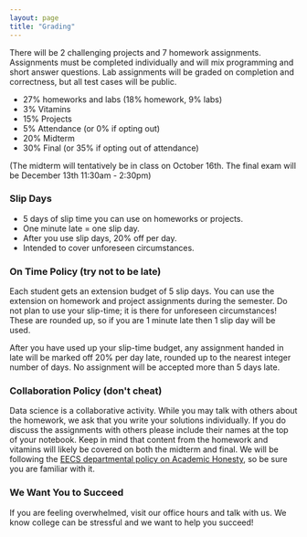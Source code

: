 ```yaml
---
layout: page
title: "Grading"
---
```


There will be 2 challenging projects and 7 homework assignments. Assignments must be completed individually and will mix programming and short answer questions. Lab assignments will be graded on completion and correctness, but all test cases will be public.

- 27% homeworks and labs (18% homework, 9% labs)
- 3% Vitamins
- 15% Projects
- 5% Attendance (or 0% if opting out)
- 20% Midterm
- 30% Final (or 35% if opting out of attendance)

(The midterm will tentatively be in class on October 16th. The final exam will be December 13th 11:30am - 2:30pm)

### Slip Days
- 5 days of slip time you can use on homeworks or projects.
- One minute late = one slip day.
- After you use slip days, 20% off per day.
- Intended to cover unforeseen circumstances. 


### On Time Policy (try not to be late)

Each student gets an extension budget of 5 slip days. You can use the extension
on homework and project assignments during the semester. Do not plan to use
your slip-time; it is there for unforeseen circumstances! These are rounded up, so if you are 
1 minute late then 1 slip day will be used.

After you have used up your slip-time budget, any assignment handed in late
will be marked off 20% per day late, rounded up to the nearest integer number
of days. No assignment will be accepted more than 5 days late.

### Collaboration Policy (don't cheat)

Data science is a collaborative activity. 
While you may talk with others about the homework, we ask that you write your solutions individually. 
If you do discuss the assignments with others please include their names at the top of your notebook. 
Keep in mind that content from the homework and vitamins will likely be covered on both the midterm and final. 
We will be following the [EECS
departmental policy on Academic
Honesty](https://eecs.berkeley.edu/resources/students/academic-dishonesty), so
be sure you are familiar with it.

### We Want You to Succeed

If you are feeling overwhelmed, visit our office hours and talk with us.
We know college can be stressful and we want to help you succeed!
